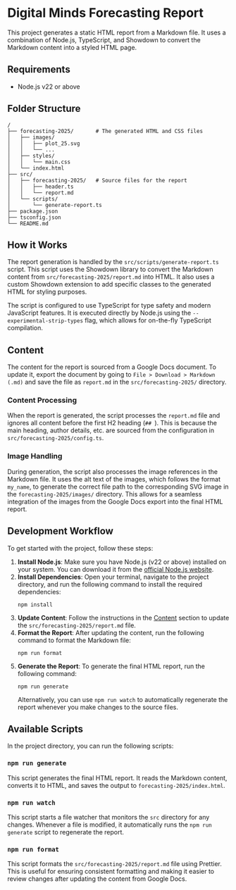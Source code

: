 # Digital Minds Forecasting Report

This project generates a static HTML report from a Markdown file. It uses a combination of Node.js, TypeScript, and Showdown to convert the Markdown content into a styled HTML page.

## Requirements

- Node.js v22 or above

## Folder Structure

```
/
├── forecasting-2025/       # The generated HTML and CSS files
│   ├── images/
│   │   ├── plot_25.svg
│   │   └── ...
│   ├── styles/
│   │   └── main.css
│   └── index.html
├── src/
│   ├── forecasting-2025/   # Source files for the report
│   │   ├── header.ts
│   │   └── report.md
│   └── scripts/
│       └── generate-report.ts
├── package.json
├── tsconfig.json
└── README.md
```

## How it Works

The report generation is handled by the `src/scripts/generate-report.ts` script. This script uses the Showdown library to convert the Markdown content from `src/forecasting-2025/report.md` into HTML. It also uses a custom Showdown extension to add specific classes to the generated HTML for styling purposes.

The script is configured to use TypeScript for type safety and modern JavaScript features. It is executed directly by Node.js using the `--experimental-strip-types` flag, which allows for on-the-fly TypeScript compilation.

## Content

The content for the report is sourced from a Google Docs document. To update it, export the document by going to `File > Download > Markdown (.md)` and save the file as `report.md` in the `src/forecasting-2025/` directory.

### Content Processing

When the report is generated, the script processes the `report.md` file and ignores all content before the first H2 heading (`## `). This is because the main heading, author details, etc. are sourced from the configuration in `src/forecasting-2025/config.ts`.

### Image Handling

During generation, the script also processes the image references in the Markdown file. It uses the alt text of the images, which follows the format `my_name`, to generate the correct file path to the corresponding SVG image in the `forecasting-2025/images/` directory. This allows for a seamless integration of the images from the Google Docs export into the final HTML report.

## Development Workflow

To get started with the project, follow these steps:

1.  **Install Node.js**: Make sure you have Node.js (v22 or above) installed on your system. You can download it from the [official Node.js website](https://nodejs.org/).
2.  **Install Dependencies**: Open your terminal, navigate to the project directory, and run the following command to install the required dependencies:
    ```
    npm install
    ```
3.  **Update Content**: Follow the instructions in the [Content](#content) section to update the `src/forecasting-2025/report.md` file.
4.  **Format the Report**: After updating the content, run the following command to format the Markdown file:
    ```
    npm run format
    ```
5.  **Generate the Report**: To generate the final HTML report, run the following command:
    ```
    npm run generate
    ```
    Alternatively, you can use `npm run watch` to automatically regenerate the report whenever you make changes to the source files.

## Available Scripts

In the project directory, you can run the following scripts:

### `npm run generate`

This script generates the final HTML report. It reads the Markdown content, converts it to HTML, and saves the output to `forecasting-2025/index.html`.

### `npm run watch`

This script starts a file watcher that monitors the `src` directory for any changes. Whenever a file is modified, it automatically runs the `npm run generate` script to regenerate the report.

### `npm run format`

This script formats the `src/forecasting-2025/report.md` file using Prettier. This is useful for ensuring consistent formatting and making it easier to review changes after updating the content from Google Docs.
